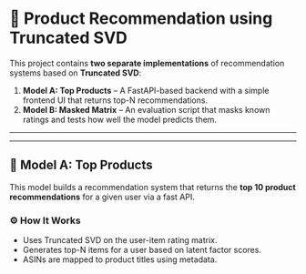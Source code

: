 # 🎯 Product Recommendation using Truncated SVD

This project contains **two separate implementations** of recommendation systems based on **Truncated SVD**:

1. **Model A: Top Products** – A FastAPI-based backend with a simple frontend UI that returns top-N recommendations.
2. **Model B: Masked Matrix** – An evaluation script that masks known ratings and tests how well the model predicts them.

---


---

## 🧠 Model A: Top Products

This model builds a recommendation system that returns the **top 10 product recommendations** for a given user via a fast API.

### ⚙️ How It Works

- Uses Truncated SVD on the user-item rating matrix.
- Generates top-N items for a user based on latent factor scores.
- ASINs are mapped to product titles using metadata.
